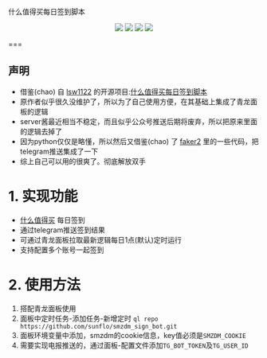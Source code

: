 什么值得买每日签到脚本 <p align="center">
    <img src="https://img.shields.io/badge/Created on-2021.8-green"/>
    <img src="https://img.shields.io/badge/Python-3.7-blue"/>
    <img src="https://img.shields.io/badge/Last commit-Aut.-yellow"/>
    <img src="https://img.shields.io/badge/Repo size-35.8kb-red"/>
</p>
===


 

## 声明
 + 借鉴(chao) 自 [lsw1122](https://gitee.com/lsw1122) 的开源项目:[什么值得买每日签到脚本](https://gitee.com/lsw1122/smzdm_bot)
 + 原作者似乎很久没维护了，所以为了自己使用方便，在其基础上集成了青龙面板的逻辑
 + server酱最近相当不稳定，而且似乎公众号推送后期将废弃，所以把原来里面的逻辑去掉了
 + 因为python仅仅是略懂，所以然后又借鉴(chao) 了 [faker2](https://github.com/shufflewzc/faker2) 里的一些代码，把telegram推送集成了一下
 + 综上自己可以用的很爽了。彻底解放双手




# 1. 实现功能

+ [什么值得买](https://www.smzdm.com) 每日签到
+ 通过telegram推送签到结果
+ 可通过青龙面板拉取最新逻辑每日1点(默认)定时运行
+ 支持配置多个账号一起签到

# 2. 使用方法
1. 搭配青龙面板使用
2. 面板中定时任务-添加任务-新增定时 `ql repo https://github.com/sunflo/smzdm_sign_bot.git`
3. 面板环境变量中添加，smzdm的cookie信息，key值必须是`SMZDM_COOKIE`
4. 需要实现电报推送的，通过面板-配置文件添加`TG_BOT_TOKEN`及`TG_USER_ID`

